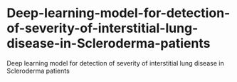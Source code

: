 # Deep-learning-model-for-detection-of-severity-of-interstitial-lung-disease-in-Scleroderma-patients
Deep learning model for detection of severity of interstitial lung disease in Scleroderma patients
